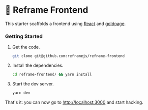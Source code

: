 # :rocket: Reframe Frontend

This starter scaffolds a frontend using
[React](https://github.com/facebook/react) and
[goldpage](https://github.com/reframejs/goldpage).

### Getting Started

1. Get the code.
   ~~~bash
   git clone git@github.com:reframejs/reframe-frontend
   ~~~

2. Install the dependencies.
   ~~~bash
   cd reframe-frontend/ && yarn install
   ~~~

2. Start the dev server.
   ~~~bash
   yarn dev
   ~~~

That's it: you can now go to [http://localhost:3000](http://localhost:3000) and start hacking.



